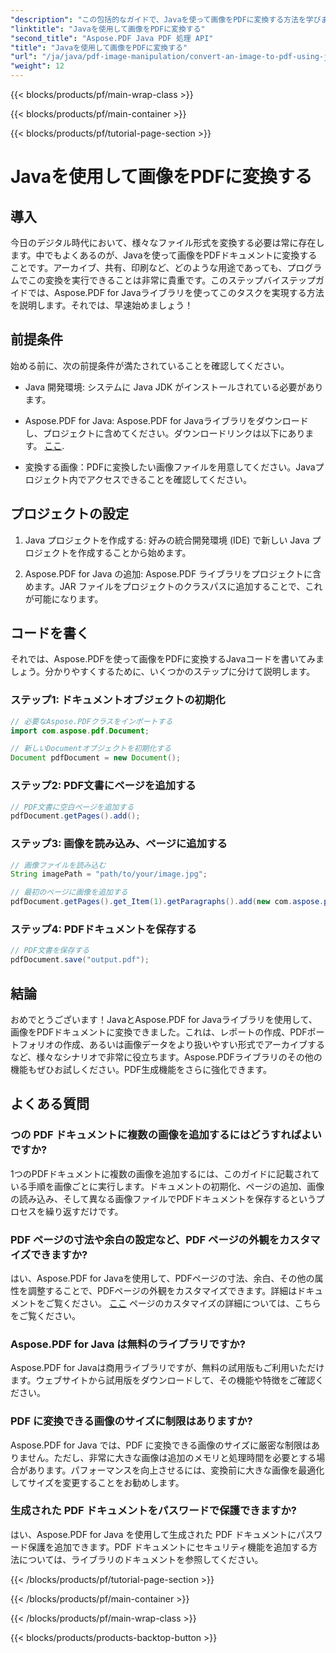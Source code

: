 ```yaml
---
"description": "この包括的なガイドで、Javaを使って画像をPDFに変換する方法を学びましょう。ステップバイステップの説明とコード例が含まれています。"
"linktitle": "Javaを使用して画像をPDFに変換する"
"second_title": "Aspose.PDF Java PDF 処理 API"
"title": "Javaを使用して画像をPDFに変換する"
"url": "/ja/java/pdf-image-manipulation/convert-an-image-to-pdf-using-java/"
"weight": 12
---
```


{{< blocks/products/pf/main-wrap-class >}}

{{< blocks/products/pf/main-container >}}

{{< blocks/products/pf/tutorial-page-section >}}

# Javaを使用して画像をPDFに変換する


## 導入

今日のデジタル時代において、様々なファイル形式を変換する必要は常に存在します。中でもよくあるのが、Javaを使って画像をPDFドキュメントに変換することです。アーカイブ、共有、印刷など、どのような用途であっても、プログラムでこの変換を実行できることは非常に貴重です。このステップバイステップガイドでは、Aspose.PDF for Javaライブラリを使ってこのタスクを実現する方法を説明します。それでは、早速始めましょう！

## 前提条件

始める前に、次の前提条件が満たされていることを確認してください。

- Java 開発環境: システムに Java JDK がインストールされている必要があります。

- Aspose.PDF for Java: Aspose.PDF for Javaライブラリをダウンロードし、プロジェクトに含めてください。ダウンロードリンクは以下にあります。 [ここ](https://releases。aspose.com/pdf/java/).

- 変換する画像：PDFに変換したい画像ファイルを用意してください。Javaプロジェクト内でアクセスできることを確認してください。

## プロジェクトの設定

1. Java プロジェクトを作成する: 好みの統合開発環境 (IDE) で新しい Java プロジェクトを作成することから始めます。

2. Aspose.PDF for Java の追加: Aspose.PDF ライブラリをプロジェクトに含めます。JAR ファイルをプロジェクトのクラスパスに追加することで、これが可能になります。

## コードを書く

それでは、Aspose.PDFを使って画像をPDFに変換するJavaコードを書いてみましょう。分かりやすくするために、いくつかのステップに分けて説明します。

### ステップ1: ドキュメントオブジェクトの初期化

```java
// 必要なAspose.PDFクラスをインポートする
import com.aspose.pdf.Document;

// 新しいDocumentオブジェクトを初期化する
Document pdfDocument = new Document();
```

### ステップ2: PDF文書にページを追加する

```java
// PDF文書に空白ページを追加する
pdfDocument.getPages().add();
```

### ステップ3: 画像を読み込み、ページに追加する

```java
// 画像ファイルを読み込む
String imagePath = "path/to/your/image.jpg";

// 最初のページに画像を追加する
pdfDocument.getPages().get_Item(1).getParagraphs().add(new com.aspose.pdf.Image(imagePath));
```

### ステップ4: PDFドキュメントを保存する

```java
// PDF文書を保存する
pdfDocument.save("output.pdf");
```

## 結論

おめでとうございます！JavaとAspose.PDF for Javaライブラリを使用して、画像をPDFドキュメントに変換できました。これは、レポートの作成、PDFポートフォリオの作成、あるいは画像データをより扱いやすい形式でアーカイブするなど、様々なシナリオで非常に役立ちます。Aspose.PDFライブラリのその他の機能もぜひお試しください。PDF生成機能をさらに強化できます。

## よくある質問

### つの PDF ドキュメントに複数の画像を追加するにはどうすればよいですか?

1つのPDFドキュメントに複数の画像を追加するには、このガイドに記載されている手順を画像ごとに実行します。ドキュメントの初期化、ページの追加、画像の読み込み、そして異なる画像ファイルでPDFドキュメントを保存するというプロセスを繰り返すだけです。

### PDF ページの寸法や余白の設定など、PDF ページの外観をカスタマイズできますか?

はい、Aspose.PDF for Javaを使用して、PDFページの寸法、余白、その他の属性を調整することで、PDFページの外観をカスタマイズできます。詳細はドキュメントをご覧ください。 [ここ](https://reference.aspose.com/pdf/java/) ページのカスタマイズの詳細については、こちらをご覧ください。

### Aspose.PDF for Java は無料のライブラリですか?

Aspose.PDF for Javaは商用ライブラリですが、無料の試用版もご利用いただけます。ウェブサイトから試用版をダウンロードして、その機能や特徴をご確認ください。

### PDF に変換できる画像のサイズに制限はありますか?

Aspose.PDF for Java では、PDF に変換できる画像のサイズに厳密な制限はありません。ただし、非常に大きな画像は追加のメモリと処理時間を必要とする場合があります。パフォーマンスを向上させるには、変換前に大きな画像を最適化してサイズを変更することをお勧めします。

### 生成された PDF ドキュメントをパスワードで保護できますか?

はい、Aspose.PDF for Java を使用して生成された PDF ドキュメントにパスワード保護を追加できます。PDF ドキュメントにセキュリティ機能を追加する方法については、ライブラリのドキュメントを参照してください。

{{< /blocks/products/pf/tutorial-page-section >}}

{{< /blocks/products/pf/main-container >}}

{{< /blocks/products/pf/main-wrap-class >}}

{{< blocks/products/products-backtop-button >}}